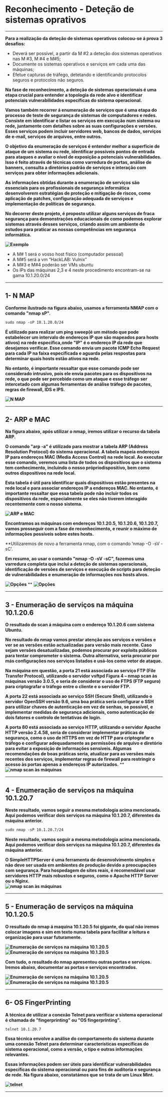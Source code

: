# Reconhecimento - Deteção de sistemas oprativos
***
**Para a realização da deteção de sistemas operativos colocou-se á prova 3 desafios:**

* Deverá ser possível, a partir da M #2 a deteção dos sistemas operativos nas M #3, M #4 e 
M#5;
* Documente os sistemas operativos e serviços em cada uma das máquinas;
* Efetue capturas de tráfego, detetando e identificando protocolos seguros e protocolos não 
seguros.


**Na fase de reconhecimento, a deteção de sistemas operacionais é uma etapa crucial para 
entender a topologia da rede alvo e identificar potenciais vulnerabilidades específicas do 
sistema operacional.** 

**Vamos também recorrer á enumeração de serviços que é uma etapa do processo de teste 
de segurança de sistemas de computadores e redes. Consiste em identificar e listar os 
serviços em execução num sistema ou rede, juntamente com detalhes sobre as suas 
configurações e versões. Esses serviços podem incluir servidores web, bancos de dados, 
serviços de e-mail, serviços de arquivos, entre outros.**

**O objetivo da enumeração de serviços é entender melhor a superfície de ataque de um 
sistema ou rede, identificar possíveis pontos de entrada para ataques e avaliar o nível de 
exposição a potenciais vulnerabilidades. Isso é feito através de técnicas como varredura 
de portas, análise de banners, consulta a diretórios padrão de serviços e interação com 
serviços para obter informações adicionais.**

**As informações obtidas durante a enumeração de serviços são essenciais para os 
profissionais de segurança informática desenvolverem estratégias de proteção e mitigação 
de riscos, como aplicação de patches, configuração adequada de serviços e 
implementação de políticas de segurança.**

**No decorrer deste projeto, é proposto utilizar alguns serviços de fraca segurança para 
demonstrações educacionais de como podemos explorar sistemas através desses serviços, 
criando assim um ambiente de estudos para praticar as nossas competências em 
segurança informática.**


**![Exemplo](https://github.com/Estevan1998/Sistemas-de-an-lise-de-vulnerabilidades/blob/main/images/Captura%20de%20ecr%C3%A3%202024-08-05%20172709.png)**

* A M# 1 será o vosso host físico (computador pessoal)
* A M#5 será a vm “HackLAB: Vulnix”
* A M#3 e M#4 poderão ser VMs ubuntu
* Os IPs das máquinas 2,3 e 4 neste procedimento encontram-se na gama 10.1.20.0/24 

***

## 1- N MAP

**Conforme ilustrado na figura abaixo,  usamos a ferramenta NMAP com o comando "nmap sP".**

````html
sudo nmap -sP 10.1.20.0/24
````

**É utilizado para realizar um ping sweep(é um método que pode estabelecer um intervalo de endereços IP que são mapeados para hosts ativos) na rede específica,onde "IP" é o endereço IP da rede que desejamos verificar. Esse comando envia um pacote ICMP Echo Request para cada IP na faixa especificada e aguarda pelas respostas para determinar quais hosts estão ativos na rede.**

**No entanto, é importante ressaltar que esse 
comando pode ser considerado intrusivo, pois ele envia pacotes para os dispositivos na rede, o que pode ser percebido como um ataque e esse tráfego ser intercetado com algumas ferramentas de análise tráfego de pacotes, regras de firewall, IDS e IPS.**


**![N MAP](https://github.com/Estevan1998/Sistemas-de-analise-de-vulnerabilidades/blob/main/images/Captura%20de%20ecr%C3%A3%202024-08-10%20160350.png)**
***

## 2- ARP e MAC

**Na figura abaixo, após utilizar o nmap, iremos utilizar o recurso da tabela ARP.** 

**O comando "arp -a" é utilizado para mostrar a tabela ARP (Address Resolution Protocol) do sistema operacional. A tabela mapeia endereços IP para endereços MAC (Media Access Control) na rede local. Ao executar esse comando, veremos uma lista de todos os dispositivos que o sistema tem conhecimento, incluindo o nosso própriodispositivo, bem como outros dispositivos na rede local.**

**Esta tabela é útil para identificar quais dispositivos estão presentes na rede local e para associar endereços IP a endereços MAC. No entanto, é importante ressaltar que essa tabela pode não incluir todos os dispositivos da rede, especialmente se eles não tiverem interagido recentemente com o nosso sistema.**

**![ARP e MAC](https://github.com/Estevan1998/Sistemas-de-analise-de-vulnerabilidades/blob/main/images/Captura%20de%20ecr%C3%A3%202024-08-10%20160415.png)**

**Encontramos as máquinas com endereços 10.1.20.5, 10.1.20.6, 10.1.20.7, vamos prosseguir com a fase de reconhecimento, e reunir o máximo de informações possíveis sobre estes hosts.** 

**Utilizaremos de novo a ferramenta nmap, com o comando ‘nmap -O -sV -sC’. 

**Em resumo, ao usar o comando "nmap -O -sV -sC", fazemos uma varredura completa que inclui a deteção de sistemas operacionais, identificação de versões de serviços e execução de scripts para deteção de vulnerabilidades e enumeração de informações nos hosts alvos.**

**![Opções](https://github.com/Estevan1998/Sistemas-de-analise-de-vulnerabilidades/blob/main/images/Captura%20de%20ecr%C3%A3%202024-08-10%20162226.png)**
**
**![Opções](https://github.com/Estevan1998/Sistemas-de-analise-de-vulnerabilidades/blob/main/images/Captura%20de%20ecr%C3%A3%202024-08-10%20160415.png)**

***

## 3 - Enumeração de serviços na máquina 10.1.20.6 

**O resultado do scan á máquina com o endereço 10.1.20.6 com sistema Ubuntu.**  

**No resultado do nmap vamos prestar atenção aos serviços e versões e ver se as versões estão actualizadas para versão mais recente. Caso sejam versões desatualizadas, podemos procurar por exploits públicos para tentar comprometer o sistema. Outra alternativa, seria procurar por más configurações nos serviços listados e usá-los como vetor de ataque.**

**Na máquina em questão, a porta 21 está associada ao serviço FTP (File Transfer Protocol), utilizando o servidor vsftpd Figura 4 – nmap scan às máquinas 
versão 3.0.5, e seria de considerar o uso de FTPS (FTP seguro) para criptografar o tráfego 
entre o cliente e o servidor FTP.**

**A porta 22 está associada ao serviço SSH (Secure Shell), utilizando o servidor OpenSSH versão 9.6, uma boa prática seria configurar o SSH para utilizar chaves de autenticação em vez de senhas, se possível, e implementar medidas de segurança adicionais, como autenticação de dois fatores e controlo de tentativas de login.** 

**A porta 80 está associada ao serviço HTTP, utilizando o servidor Apache HTTP versão 2.4.58, seria de considerar implementar práticas de segurança, como o uso de HTTPS em vez de HTTP para criptografar o tráfego e configurar adequadamente as permissões de arquivo e diretório para evitar a exposição de informações sensíveis. Algumas recomendações de boas práticas seria, atualizar para as versões mais recentes dos serviços, implementar regras de firewall para restringir o acesso às portas apenas a endereços IP autorizados.**
**
**![nmap scan às máquinas](https://github.com/Estevan1998/Sistemas-de-analise-de-vulnerabilidades/blob/main/images/Captura%20de%20ecr%C3%A3%202024-08-10%20160442.png)**
***
## 4 - Enumeração de serviços na máquina 10.1.20.7 

**Neste resultado, vamos seguir a mesma metodologia acima mencionada. 
Aqui podemos verificar dois serviços  na máquina 10.1.20.7, diferentes da máquina 
anterior.**

````html
sudo nmap -sP 10.1.20.7/24
````

**Neste resultado, vamos seguir a mesma metodologia acima mencionada. 
Aqui podemos verificar dois serviços  na máquina 10.1.20.7, diferentes da máquina 
anterior.**

**O SimpleHTTPServer é uma ferramenta de desenvolvimento simples e não deve ser usada 
em ambientes de produção devido a preocupações com segurança. Para hospedagem de 
sites reais, é recomendável usar servidores HTTP mais robustos e seguros, como o Apache 
HTTP Server ou o Nginx.**
</br>
**![nmap scan às máquinas](https://github.com/Estevan1998/Sistemas-de-analise-de-vulnerabilidades/blob/main/images/Captura%20de%20ecr%C3%A3%202024-08-10%20160506.png)**
***

## 5 - Enumeração de serviços na máquina 10.1.20.5 

**O resultado do nmap á maquina 10.1.20.5 foi gigante, do qual não iremos colocar imagens 
e sim em texto numa tabela para facilitar a leitura e organização para usar futuramente.**

**![Enumeração de serviços na máquina 10.1.20.5 ](https://github.com/Estevan1998/Sistemas-de-analise-de-vulnerabilidades/blob/main/images/Captura%20de%20ecr%C3%A3%202024-08-10%20160552.png)**
**![Enumeração de serviços na máquina 10.1.20.5 ](https://github.com/Estevan1998/Sistemas-de-analise-de-vulnerabilidades/blob/main/images/Captura%20de%20ecr%C3%A3%202024-08-10%20160603.png)**

**Com tudo, o resultado do nmap apresentou outras portas e serviços. Iremos abaixo, 
documentar as portas e serviços encontrados.**

**![Enumeração de serviços na máquina 10.1.20.5 ](https://github.com/Estevan1998/Sistemas-de-analise-de-vulnerabilidades/blob/main/images/Captura%20de%20ecr%C3%A3%202024-08-10%20160612.png)**
**![Enumeração de serviços na máquina 10.1.20.5 ](https://github.com/Estevan1998/Sistemas-de-analise-de-vulnerabilidades/blob/main/images/Captura%20de%20ecr%C3%A3%202024-08-10%20160623.png)**
***

## 6- OS FingerPrinting 

**A técnica de utilizar a conexão Telnet para verificar o sistema operacional é chamada de 
"fingerprinting" ou "OS fingerprinting".** 

````html
telnet 10.1.20.7
````

**Essa técnica envolve a análise do comportamento 
do sistema durante uma conexão Telnet para determinar características específicas do 
sistema operacional, como a versão, o tipo e outras informações relevantes.** 

**Essas informações podem ser úteis para identificar vulnerabilidades específicas do sistema 
operacional ou para fins de auditoria e segurança de rede. Na figura abaixo, constatámos 
que se trata de um Linux Mint.**

**![telnet](https://github.com/Estevan1998/Sistemas-de-analise-de-vulnerabilidades/blob/main/images/Captura%20de%20ecr%C3%A3%202024-08-10%20160518.png)**
***











